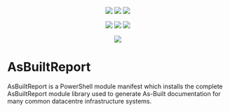 <!--
  Title: As Built Report
  Description: A curated list of amazingly awesome regex resources.
  Author: Tim Carman (@tpcarman)
  Website: https://www.asbuiltreport.com
  -->

<p align="center">
    <a href="https://www.powershellgallery.com/packages/AsBuiltReport/" alt="PowerShell Gallery Version">
        <img src="https://img.shields.io/powershellgallery/v/AsBuiltReport.svg" /></a>
    <a href="https://www.powershellgallery.com/packages/AsBuiltReport/" alt="PS Gallery Downloads">
        <img src="https://img.shields.io/powershellgallery/dt/AsBuiltReport.svg" /></a>
    <a href="https://www.powershellgallery.com/packages/AsBuiltReport/" alt="PS Platform">
        <img src="https://img.shields.io/powershellgallery/p/AsBuiltReport.svg" /></a>
</p>
<p align="center">
    <a href="https://github.com/AsBuiltReport/AsBuiltReport/graphs/commit-activity" alt="GitHub Last Commit">
        <img src="https://img.shields.io/github/last-commit/AsBuiltReport/AsBuiltReport/master.svg" /></a>
    <a href="https://raw.githubusercontent.com/AsBuiltReport/AsBuiltReport/master/LICENSE" alt="GitHub License">
        <img src="https://img.shields.io/github/license/AsBuiltReport/AsBuiltReport.svg" /></a>
    <a href="https://github.com/AsBuiltReport/AsBuiltReport/graphs/contributors" alt="GitHub Contributors">
        <img src="https://img.shields.io/github/contributors/AsBuiltReport/AsBuiltReport.svg"/></a>
</p>
<p align="center">
    <a href="https://twitter.com/AsBuiltReport" alt="Twitter">
            <img src="https://img.shields.io/twitter/follow/AsBuiltReport.svg?style=social"/></a>
</p>

# AsBuiltReport

AsBuiltReport is a PowerShell module manifest which installs the complete AsBuiltReport module library used to generate As-Built documentation for many common datacentre infrastructure systems.
